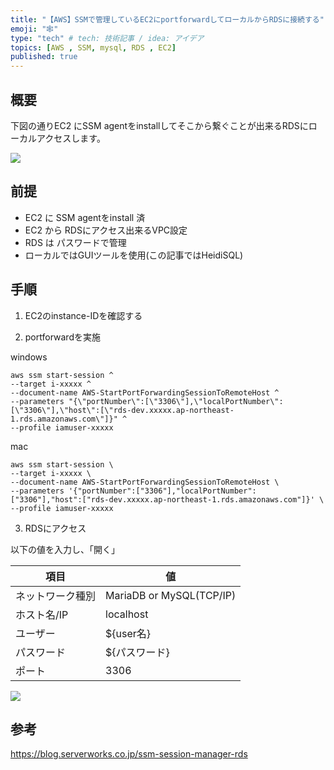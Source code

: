 ```yaml
---
title: "【AWS】SSMで管理しているEC2にportforwardしてローカルからRDSに接続する"
emoji: "🕸️"
type: "tech" # tech: 技術記事 / idea: アイデア
topics: [AWS , SSM, mysql, RDS , EC2]
published: true
---
```


## 概要
下図の通りEC2 にSSM agentをinstallしてそこから繋ぐことが出来るRDSにローカルアクセスします。

![](https://storage.googleapis.com/zenn-user-upload/394a17b598e8-20240709.png)

## 前提
- EC2 に SSM agentをinstall 済
- EC2 から RDSにアクセス出来るVPC設定
- RDS は パスワードで管理
- ローカルではGUIツールを使用(この記事ではHeidiSQL)

## 手順
1. EC2のinstance-IDを確認する

2. portforwardを実施

windows
```
aws ssm start-session ^
--target i-xxxxx ^
--document-name AWS-StartPortForwardingSessionToRemoteHost ^
--parameters "{\"portNumber\":[\"3306\"],\"localPortNumber\":[\"3306\"],\"host\":[\"rds-dev.xxxxx.ap-northeast-1.rds.amazonaws.com\"]}" ^
--profile iamuser-xxxxx
```

mac
```
aws ssm start-session \
--target i-xxxxx \
--document-name AWS-StartPortForwardingSessionToRemoteHost \
--parameters '{"portNumber":["3306"],"localPortNumber":["3306"],"host":["rds-dev.xxxxx.ap-northeast-1.rds.amazonaws.com"]}' \
--profile iamuser-xxxxx
```


3. RDSにアクセス

以下の値を入力し、「開く」

|項目|値|
|----|----|
|ネットワーク種別|MariaDB or MySQL(TCP/IP)|
|ホスト名/IP|localhost|
|ユーザー|${user名}|
|パスワード|${パスワード}|
|ポート|3306|

![](https://storage.googleapis.com/zenn-user-upload/3629e29a85f3-20240709.png)

## 参考

https://blog.serverworks.co.jp/ssm-session-manager-rds